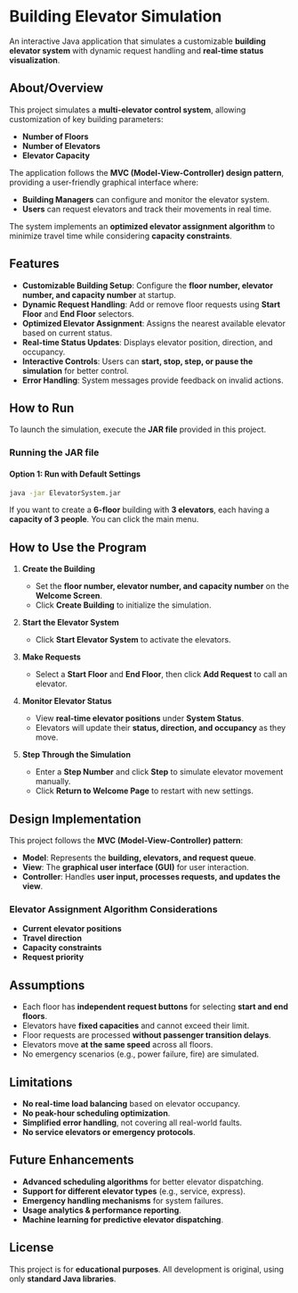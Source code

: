 
# Building Elevator Simulation  

An interactive Java application that simulates a customizable **building elevator system** with dynamic request handling and **real-time status visualization**.  

## About/Overview  

This project simulates a **multi-elevator control system**, allowing customization of key building parameters:  
- **Number of Floors**  
- **Number of Elevators**  
- **Elevator Capacity**  

The application follows the **MVC (Model-View-Controller) design pattern**, providing a user-friendly graphical interface where:  
- **Building Managers** can configure and monitor the elevator system.  
- **Users** can request elevators and track their movements in real time.  

The system implements an **optimized elevator assignment algorithm** to minimize travel time while considering **capacity constraints**.  

## Features  

- **Customizable Building Setup**: Configure the **floor number, elevator number, and capacity number** at startup.  
- **Dynamic Request Handling**: Add or remove floor requests using **Start Floor** and **End Floor** selectors.  
- **Optimized Elevator Assignment**: Assigns the nearest available elevator based on current status.  
- **Real-time Status Updates**: Displays elevator position, direction, and occupancy.  
- **Interactive Controls**: Users can **start, stop, step, or pause the simulation** for better control.  
- **Error Handling**: System messages provide feedback on invalid actions.  

## How to Run  

To launch the simulation, execute the **JAR file** provided in this project.  

### Running the JAR file  

#### Option 1: Run with Default Settings  
```sh
java -jar ElevatorSystem.jar
```

If you want to create a **6-floor** building with **3 elevators**, each having a **capacity of 3 people**.  You can click the main menu.

## How to Use the Program  

1. **Create the Building**  
   - Set the **floor number, elevator number, and capacity number** on the **Welcome Screen**.  
   - Click **Create Building** to initialize the simulation.  

2. **Start the Elevator System**  
   - Click **Start Elevator System** to activate the elevators.  

3. **Make Requests**  
   - Select a **Start Floor** and **End Floor**, then click **Add Request** to call an elevator.  

4. **Monitor Elevator Status**  
   - View **real-time elevator positions** under **System Status**.  
   - Elevators will update their **status, direction, and occupancy** as they move.  

5. **Step Through the Simulation**  
   - Enter a **Step Number** and click **Step** to simulate elevator movement manually.  
   - Click **Return to Welcome Page** to restart with new settings.  

## Design Implementation  

This project follows the **MVC (Model-View-Controller) pattern**:  

- **Model**: Represents the **building, elevators, and request queue**.  
- **View**: The **graphical user interface (GUI)** for user interaction.  
- **Controller**: Handles **user input, processes requests, and updates the view**.  

### **Elevator Assignment Algorithm Considerations**  
- **Current elevator positions**  
- **Travel direction**  
- **Capacity constraints**  
- **Request priority**  

## Assumptions  

- Each floor has **independent request buttons** for selecting **start and end floors**.  
- Elevators have **fixed capacities** and cannot exceed their limit.  
- Floor requests are processed **without passenger transition delays**.  
- Elevators move **at the same speed** across all floors.  
- No emergency scenarios (e.g., power failure, fire) are simulated.  

## Limitations  

- **No real-time load balancing** based on elevator occupancy.  
- **No peak-hour scheduling optimization**.  
- **Simplified error handling**, not covering all real-world faults.  
- **No service elevators or emergency protocols**.  

## Future Enhancements  

- **Advanced scheduling algorithms** for better elevator dispatching.  
- **Support for different elevator types** (e.g., service, express).  
- **Emergency handling mechanisms** for system failures.  
- **Usage analytics & performance reporting**.  
- **Machine learning for predictive elevator dispatching**.  

## License  

This project is for **educational purposes**. All development is original, using only **standard Java libraries**.  

